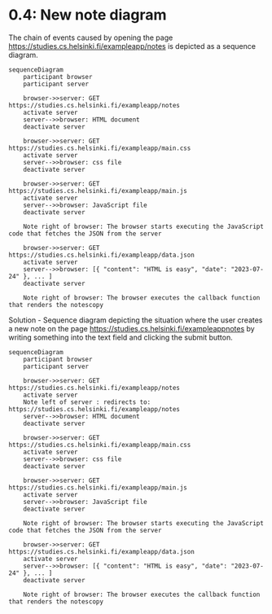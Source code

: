 <h1>0.4: New note diagram</h1>

The chain of events caused by opening the page https://studies.cs.helsinki.fi/exampleapp/notes is depicted as a sequence diagram.

```mermaid
sequenceDiagram
    participant browser
    participant server

    browser->>server: GET https://studies.cs.helsinki.fi/exampleapp/notes
    activate server
    server-->>browser: HTML document
    deactivate server

    browser->>server: GET https://studies.cs.helsinki.fi/exampleapp/main.css
    activate server
    server-->>browser: css file
    deactivate server

    browser->>server: GET https://studies.cs.helsinki.fi/exampleapp/main.js
    activate server
    server-->>browser: JavaScript file
    deactivate server

    Note right of browser: The browser starts executing the JavaScript code that fetches the JSON from the server

    browser->>server: GET https://studies.cs.helsinki.fi/exampleapp/data.json
    activate server
    server-->>browser: [{ "content": "HTML is easy", "date": "2023-07-24" }, ... ]
    deactivate server

    Note right of browser: The browser executes the callback function that renders the notescopy
```

Solution - Sequence diagram depicting the situation where the user creates a new note on the page https://studies.cs.helsinki.fi/exampleappnotes by writing something into the text field and clicking the submit button.

```mermaid
sequenceDiagram
    participant browser
    participant server

    browser->>server: GET https://studies.cs.helsinki.fi/exampleapp/notes
    activate server 
    Note left of server : redirects to: https://studies.cs.helsinki.fi/exampleapp/notes
    server-->>browser: HTML document
    deactivate server

    browser->>server: GET https://studies.cs.helsinki.fi/exampleapp/main.css
    activate server
    server-->>browser: css file
    deactivate server

    browser->>server: GET https://studies.cs.helsinki.fi/exampleapp/main.js
    activate server
    server-->>browser: JavaScript file
    deactivate server

    Note right of browser: The browser starts executing the JavaScript code that fetches the JSON from the server

    browser->>server: GET https://studies.cs.helsinki.fi/exampleapp/data.json
    activate server
    server-->>browser: [{ "content": "HTML is easy", "date": "2023-07-24" }, ... ]
    deactivate server

    Note right of browser: The browser executes the callback function that renders the notescopy
```